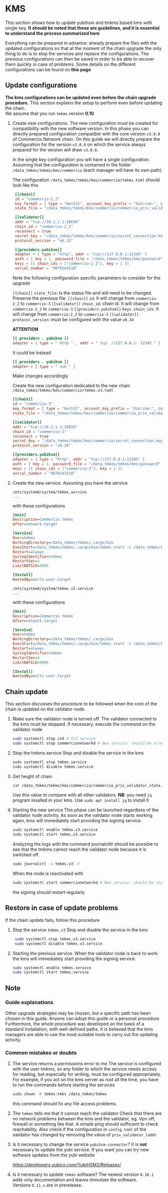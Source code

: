 # KMS

This section shows how to update yubihsm and tmkms based kms with single key. 
**It should be noted that these are guidelines, and it is essential to understand the process summarized here**

Everything can be prepared in advance: already prepare the files with the updated configurations so that at the moment of the chain upgrade the only thing to do is to stop the services and replace the configurations. The previous configurations can then be saved in order to be able to recover them quickly in case of problems.
Some details on the different configurations can be found on **this page**


## Update configurations

**The kms configurations can be updated even before the chain upgrade procedure.** 
This section explains the setup to perform even before updating the chain.      
We assume that you run `tmkms` version **0.10**

1. Create new configurations. The new configuration must be created for compatibility with the new software version. In this phase you can directly prepared configuration compatible with the core version `v3.0.0` of Commercio.Network chain.
   On this guide we will directly prepare the configuration for the version `v3.0.0` on which the service always prepared for the version will draw `v3.0.0`.

   In the single key configuration you will have a single configuration. Assuming that the configuration is contained in the folder `/data_tmkms/tmkms/kms/commercio` (each manager will have its own path).

   The configuration `/data_tmkms/tmkms/kms/commercio/tmkms.toml` should look like this

   ```toml
    [[chain]]
    id = "commercio-2_2"
    key_format = { type = "bech32", account_key_prefix = "did:com:", consensus_key_prefix = "did:com:valconspub" }
    state_file = "/data_tmkms/tmkms/kms/commercio/commercio_priv_validator_state.json"

    [[validator]]
    addr = "tcp://10.1.1.1:26658"
    chain_id = "commercio-2_2"
    reconnect = true
    secret_key = "/data_tmkms/tmkms/kms/commercio/secret_connection.key"
    protocol_version = "v0.33"

    [[providers.yubihsm]]
    adapter = { type = "http", addr = "tcp://127.0.0.1:12345" }
    auth = { key = 1, password_file = "/data_tmkms/tmkms/kms/password" }
    keys = [{ chain_ids = ["commercio-2_2"], key = 1 }] 
    serial_number = "9876543210"
    ```



    Note the following configuration specific parameters to consider for the upgrade

    `[[chain]]` `state_file`: is the status file and will need to be changed. Preserve the previous file.
    `[[chain]]` `id`: It will change from `commercio-2_2` to `commercio-3`
    `[[validator]]` `chain_id`: chain id. It will change from `commercio-2_2` to `commercio-3`
    `[[providers.yubihsm]]` `keys chain_ids`: It will change from `commercio-2_2` to `commercio-3`
    `[[validator]]` `protocol_version`: must be configured with the value `v0.34`

    **ATTENTION**

    ```toml
    [[ providers . yubihsm ]]
    adapter = { type = " http " , addr = " tcp: //127.0.0.1: 12345 " }
    ```

    It could be instead

    ```toml
    [[ providers . yubihsm ]]
    adapter = { type = " usb " }
    ```

    Make changes accordingly

    Create the new configuration dedicated to the new chain `/data_tmkms/tmkms/kms/commercio/tmkms.v3.toml`

    ```toml
    [[chain]]
    id = "commercio-3"
    key_format = { type = "bech32", account_key_prefix = "did:com:", consensus_key_prefix = "did:com:valconspub" }
    state_file = "/data_tmkms/tmkms/kms/commercio/commercio_priv_validator_state.v3.json"

    [[validator]]
    addr = "tcp://10.1.1.1:26658"
    chain_id = "commercio-3"
    reconnect = true
    secret_key = "/data_tmkms/tmkms/kms/commercio/secret_connection.key"
    protocol_version = "v0.34"

    [[providers.yubihsm]]
    adapter = { type = "http", addr = "tcp://127.0.0.1:12345" }
    auth = { key = 1, password_file = "/data_tmkms/tmkms/kms/password" }
    keys = [{ chain_ids = ["commercio-3"], key = 1 }] 
    serial_number = "9876543210"
    ```

2. Create the new service. Assuming you have the service
    ```
    /etc/systemd/system/tmkms.service
    ...
    ```
    with these configurations

    ```ini
    [Unit]
    Description=Commercio tmkms
    After=network.target

    [Service]
    User=tmkms
    WorkingDirectory=/data_tmkms/tmkms/.cargo/bin
    ExecStart=/data_tmkms/tmkms/.cargo/bin/tmkms start -c /data_tmkms/tmkms/kms/commercio/tmkms.toml
    Restart=always
    SyslogIdentifier=tmkms
    RestartSec=3
    LimitNOFILE=4096

    [Install]
    WantedBy=multi-user.target
    ```


    ```
    /etc/systemd/system/tmkms.v3.service
    ...
    ```
    with these configurations

    ```ini
    [Unit]
    Description=Commercio tmkms
    After=network.target

    [Service]
    User=tmkms
    WorkingDirectory=/data_tmkms/tmkms/.cargo/bin
    ExecStart=/data_tmkms/tmkms/.cargo/bin/tmkms start -c /data_tmkms/tmkms/kms/commercio/tmkms.v3.toml
    Restart=always
    SyslogIdentifier=tmkms
    RestartSec=3
    LimitNOFILE=4096

    [Install]
    WantedBy=multi-user.target
    ```

## Chain update


This section discusses the procedure to be followed when the core of the chain is updated on the validator node.

1. Make sure the validator node is turned off. The validator connected to the kms must be stopped. If necessary, execute the command on the validator node
   ```bash
   sudo systemctl stop cnd # Old service
   sudo systemctl stop commercionetworkd # New service: should be already stopped
   ```
2. Stop the tmkms service Stop and disable the service in the kms
    ```bash
    sudo systemctl stop tmkms.service
    sudo systemctl disable tmkms.service
    ```
3. Get height of chain
    ```bash
    cat /data_tmkms/tmkms/kms/commercio/commercio_priv_validator_state.json  | jq -r '.height'
    ```
    Use this value to compare with all other validators.
    **NB**: you need `jq` program insalled in your kms. Use `sudo apt install jq` to install it


4. Starting the new service This phase can be launched regardless of the validator node activity. 
    As soon as the validator node starts working again, kms will immediately start providing the signing service.
    ```bash
    sudo systemctl enable tmkms.v3.service
    sudo systemctl start tmkms,v3.service
    ```
    Analyzing the logs with the command journalctlit should be possible to see that the tmkms cannot reach the validator node because it is switched off.
    ```bash
    sudo journalctl -u tmkms.v3 -f
    ```
    When the node is reactivated with
    ```bash
    sudo systemctl start commercionetworkd # New service: should be stopped
    ``` 
    the signing should restart regularly

## Restore in case of update problems

If the chain update fails, follow this procedure

1. Stop the service `tmkms.v3` Stop and disable the service in the kms
   ```bash
    sudo systemctl stop tmkms.v3.service
    sudo systemctl disable tmkms.v3.service
    ```
2. Starting the previous service. When the validator node is back to work the kms will immediately start providing the signing service.
    ```bash
    sudo systemctl enable tmkms.service
    sudo systemctl start tmkms.service
    ```

## Note

### Guide explanations

Other upgrade strategies may be chosen, but a specific path has been chosen in this guide. 
Anyone can adopt this guide or a personal procedure. 
Furthermore, the whole procedure was developed on the basis of a standard installation, with well-defined paths. 
It is believed that the kms managers are able to use the most suitable tools to carry out the updating activity.

### Common mistakes or doubts

1. The service returns a permissions error to me 
    The service is configured with the user tmkms, so any folder to which the service needs access for reading, but especially for writing, must be configured appropriately. 
    For example, if you act on the kms server as root all the time, you have to run the commands before starting the services
    ```bash
    sudo chown -R tmkms:tmks /data_tmkms/tmkms
    ```
    this command should fix any file access problems.
2. The `tmkms` tells me that it cannot reach the validator 
    Check that there are no network problems between the kms and the validator, eg. Vpn off, firewall or something like that. A simple ping should sufficient to check reachability. 
    Also check if the configuration in `config.toml` of the validator has changed by removing the value of `priv_validator_laddr`

3. Is it necessary to change the service `yubihsm-connector`? 
    It is **not** necessary to update the yubi service. 
    If you want you can try new software updates from the yubi website

    https://developers.yubico.com/YubiHSM2/Releases/

4. Is it necessary to update `tmkms` software?
    The newest version `0.10.1` adds only documentation and leaves immutate the software.     
    Versions `0.11.x` are in prerelease.
